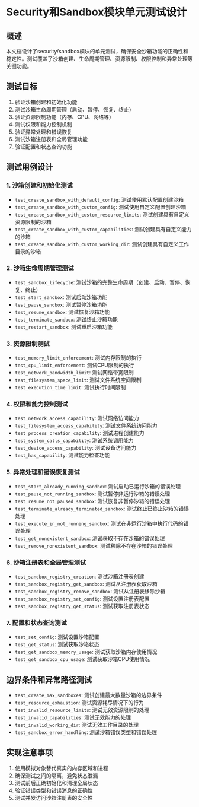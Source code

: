 # Security和Sandbox模块单元测试设计

## 概述
本文档设计了security/sandbox模块的单元测试，确保安全沙箱功能的正确性和稳定性。测试覆盖了沙箱创建、生命周期管理、资源限制、权限控制和异常处理等关键功能。

## 测试目标
1. 验证沙箱创建和初始化功能
2. 测试沙箱生命周期管理（启动、暂停、恢复、终止）
3. 验证资源限制功能（内存、CPU、网络等）
4. 测试权限和能力控制机制
5. 验证异常处理和错误恢复
6. 测试沙箱注册表和全局管理功能
7. 验证配置和状态查询功能

## 测试用例设计

### 1. 沙箱创建和初始化测试
- `test_create_sandbox_with_default_config`: 测试使用默认配置创建沙箱
- `test_create_sandbox_with_custom_config`: 测试使用自定义配置创建沙箱
- `test_create_sandbox_with_custom_resource_limits`: 测试创建具有自定义资源限制的沙箱
- `test_create_sandbox_with_custom_capabilities`: 测试创建具有自定义能力的沙箱
- `test_create_sandbox_with_custom_working_dir`: 测试创建具有自定义工作目录的沙箱

### 2. 沙箱生命周期管理测试
- `test_sandbox_lifecycle`: 测试沙箱的完整生命周期（创建、启动、暂停、恢复、终止）
- `test_start_sandbox`: 测试启动沙箱功能
- `test_pause_sandbox`: 测试暂停沙箱功能
- `test_resume_sandbox`: 测试恢复沙箱功能
- `test_terminate_sandbox`: 测试终止沙箱功能
- `test_restart_sandbox`: 测试重启沙箱功能

### 3. 资源限制测试
- `test_memory_limit_enforcement`: 测试内存限制的执行
- `test_cpu_limit_enforcement`: 测试CPU限制的执行
- `test_network_bandwidth_limit`: 测试网络带宽限制
- `test_filesystem_space_limit`: 测试文件系统空间限制
- `test_execution_time_limit`: 测试执行时间限制

### 4. 权限和能力控制测试
- `test_network_access_capability`: 测试网络访问能力
- `test_filesystem_access_capability`: 测试文件系统访问能力
- `test_process_creation_capability`: 测试进程创建能力
- `test_system_calls_capability`: 测试系统调用能力
- `test_device_access_capability`: 测试设备访问能力
- `test_has_capability`: 测试能力检查功能

### 5. 异常处理和错误恢复测试
- `test_start_already_running_sandbox`: 测试启动已运行沙箱的错误处理
- `test_pause_not_running_sandbox`: 测试暂停非运行沙箱的错误处理
- `test_resume_not_paused_sandbox`: 测试恢复非暂停沙箱的错误处理
- `test_terminate_already_terminated_sandbox`: 测试终止已终止沙箱的错误处理
- `test_execute_in_not_running_sandbox`: 测试在非运行沙箱中执行代码的错误处理
- `test_get_nonexistent_sandbox`: 测试获取不存在沙箱的错误处理
- `test_remove_nonexistent_sandbox`: 测试移除不存在沙箱的错误处理

### 6. 沙箱注册表和全局管理测试
- `test_sandbox_registry_creation`: 测试沙箱注册表创建
- `test_sandbox_registry_get_sandbox`: 测试从注册表获取沙箱
- `test_sandbox_registry_remove_sandbox`: 测试从注册表移除沙箱
- `test_sandbox_registry_set_config`: 测试设置注册表配置
- `test_sandbox_registry_get_status`: 测试获取注册表状态

### 7. 配置和状态查询测试
- `test_set_config`: 测试设置沙箱配置
- `test_get_status`: 测试获取沙箱状态
- `test_get_sandbox_memory_usage`: 测试获取沙箱内存使用情况
- `test_get_sandbox_cpu_usage`: 测试获取沙箱CPU使用情况

## 边界条件和异常路径测试
- `test_create_max_sandboxes`: 测试创建最大数量沙箱的边界条件
- `test_resource_exhaustion`: 测试资源耗尽情况下的行为
- `test_invalid_resource_limits`: 测试无效资源限制的处理
- `test_invalid_capabilities`: 测试无效能力的处理
- `test_invalid_working_dir`: 测试无效工作目录的处理
- `test_sandbox_error_handling`: 测试沙箱错误类型和错误处理

## 实现注意事项
1. 使用模拟对象替代真实的内存区域和进程
2. 确保测试之间的隔离，避免状态泄漏
3. 测试前后正确初始化和清理全局状态
4. 验证错误类型和错误消息的正确性
5. 测试并发访问沙箱注册表的安全性
